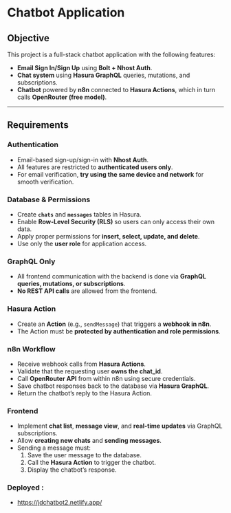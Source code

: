 # Chatbot Application

## Objective
This project is a full-stack chatbot application with the following features:

- **Email Sign In/Sign Up** using **Bolt + Nhost Auth**.
- **Chat system** using **Hasura GraphQL** queries, mutations, and subscriptions.
- **Chatbot** powered by **n8n** connected to **Hasura Actions**, which in turn calls **OpenRouter (free model)**.

---

## Requirements

### Authentication
- Email-based sign-up/sign-in with **Nhost Auth**.
- All features are restricted to **authenticated users only**.
- For email verification, **try using the same device and network** for smooth verification.

### Database & Permissions
- Create **`chats`** and **`messages`** tables in Hasura.
- Enable **Row-Level Security (RLS)** so users can only access their own data.
- Apply proper permissions for **insert, select, update, and delete**.
- Use only the **user role** for application access.

### GraphQL Only
- All frontend communication with the backend is done via **GraphQL queries, mutations, or subscriptions**.
- **No REST API calls** are allowed from the frontend.

### Hasura Action
- Create an **Action** (e.g., `sendMessage`) that triggers a **webhook in n8n**.
- The Action must be **protected by authentication and role permissions**.

### n8n Workflow
- Receive webhook calls from **Hasura Actions**.
- Validate that the requesting user **owns the chat_id**.
- Call **OpenRouter API** from within n8n using secure credentials.
- Save chatbot responses back to the database via **Hasura GraphQL**.
- Return the chatbot’s reply to the Hasura Action.

### Frontend
- Implement **chat list**, **message view**, and **real-time updates** via GraphQL subscriptions.
- Allow **creating new chats** and **sending messages**.
- Sending a message must:
  1. Save the user message to the database.
  2. Call the **Hasura Action** to trigger the chatbot.
  3. Display the chatbot’s response.

### Deployed : 
- https://jdchatbot2.netlify.app/ 
